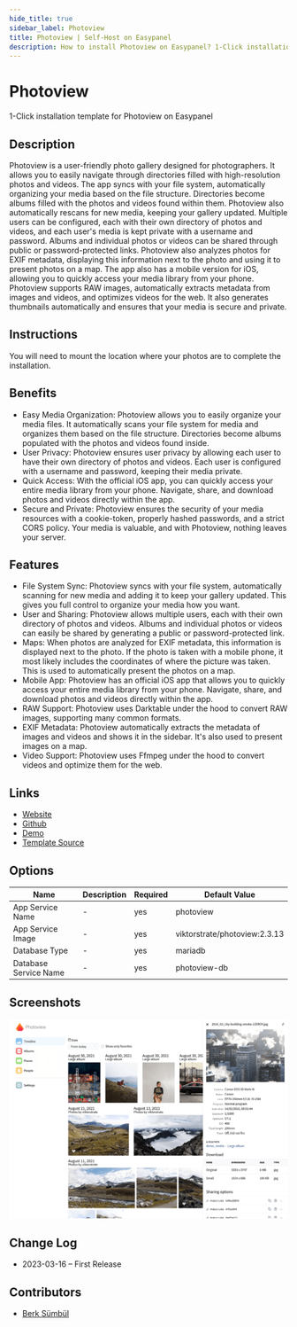 ```yaml
---
hide_title: true
sidebar_label: Photoview
title: Photoview | Self-Host on Easypanel
description: How to install Photoview on Easypanel? 1-Click installation template for Photoview on Easypanel
---
```


<!-- generated -->

# Photoview

1-Click installation template for Photoview on Easypanel

## Description

Photoview is a user-friendly photo gallery designed for photographers. It allows you to easily navigate through directories filled with high-resolution photos and videos. The app syncs with your file system, automatically organizing your media based on the file structure. Directories become albums filled with the photos and videos found within them. Photoview also automatically rescans for new media, keeping your gallery updated. Multiple users can be configured, each with their own directory of photos and videos, and each user&#39;s media is kept private with a username and password. Albums and individual photos or videos can be shared through public or password-protected links. Photoview also analyzes photos for EXIF metadata, displaying this information next to the photo and using it to present photos on a map. The app also has a mobile version for iOS, allowing you to quickly access your media library from your phone. Photoview supports RAW images, automatically extracts metadata from images and videos, and optimizes videos for the web. It also generates thumbnails automatically and ensures that your media is secure and private.

## Instructions

You will need to mount the location where your photos are to complete the installation.

## Benefits

- Easy Media Organization: Photoview allows you to easily organize your media files. It automatically scans your file system for media and organizes them based on the file structure. Directories become albums populated with the photos and videos found inside.
- User Privacy: Photoview ensures user privacy by allowing each user to have their own directory of photos and videos. Each user is configured with a username and password, keeping their media private.
- Quick Access: With the official iOS app, you can quickly access your entire media library from your phone. Navigate, share, and download photos and videos directly within the app.
- Secure and Private: Photoview ensures the security of your media resources with a cookie-token, properly hashed passwords, and a strict CORS policy. Your media is valuable, and with Photoview, nothing leaves your server.

## Features

- File System Sync: Photoview syncs with your file system, automatically scanning for new media and adding it to keep your gallery updated. This gives you full control to organize your media how you want.
- User and Sharing: Photoview allows multiple users, each with their own directory of photos and videos. Albums and individual photos or videos can easily be shared by generating a public or password-protected link.
- Maps: When photos are analyzed for EXIF metadata, this information is displayed next to the photo. If the photo is taken with a mobile phone, it most likely includes the coordinates of where the picture was taken. This is used to automatically present the photos on a map.
- Mobile App: Photoview has an official iOS app that allows you to quickly access your entire media library from your phone. Navigate, share, and download photos and videos directly within the app.
- RAW Support: Photoview uses Darktable under the hood to convert RAW images, supporting many common formats.
- EXIF Metadata: Photoview automatically extracts the metadata of images and videos and shows it in the sidebar. It's also used to present images on a map.
- Video Support: Photoview uses Ffmpeg under the hood to convert videos and optimize them for the web.

## Links

- [Website](https://photoview.github.io/)
- [Github](https://github.com/photoview/photoview)
- [Demo](https://photos.qpqp.dk/)
- [Template Source](https://github.com/easypanel-io/templates/tree/main/templates/photoview)

## Options

Name | Description | Required | Default Value
-|-|-|-
App Service Name | - | yes | photoview
App Service Image | - | yes | viktorstrate/photoview:2.3.13
Database Type | - | yes | mariadb
Database Service Name | - | yes | photoview-db

## Screenshots

![Photoview Screenshot](./assets/screenshot.png)

## Change Log

- 2023-03-16 – First Release

## Contributors

- [Berk Sümbül](https://berksmbl.com)
